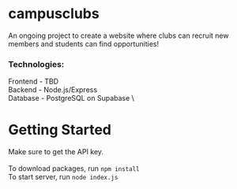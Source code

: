 # campusclubs #

An ongoing project to create a website where clubs can recruit new members and students can find opportunities!

### Technologies:
Frontend - TBD \
Backend - Node.js/Express \
Database - PostgreSQL on Supabase \

# Getting Started #

Make sure to get the API key. \
\
To download packages, run `npm install` \
To start server, run `node index.js`
